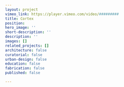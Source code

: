 ```yaml
---
layout: project
vimeo_link: https://player.vimeo.com/video/#########
title: Cortex
position: 
hero_image: ''
short-description: ''
description: ''
images: []
related_projects: []
architecture: false
curatorial: false
urban-design: false
education: false
fabrication: false
published: false

---
```

